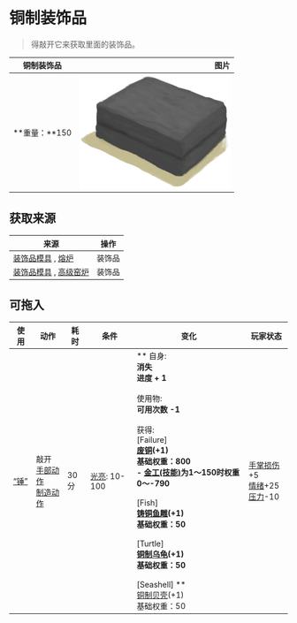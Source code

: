# 铜制装饰品  
> 得敲开它来获取里面的装饰品。  
  
  铜制装饰品  |   图片   
 ----  |  ----:   
 **重量：**150  |  <img decoding="async" src="Sprite/ClayMold.png" href="a.md" style="max-width:300px;max-height:300px;">   
  
## 获取来源  
来源  |  操作  
----  |  ----  
[装饰品模具](MoldCopperDecoration.md) , [熔炉](Forge.md)  |  装饰品  
[装饰品模具](MoldCopperDecoration.md) , [高级窑炉](KilnAdvanced.md)  |  装饰品  
## 可拖入  
使用  |  动作  |  耗时  |  条件  |  变化  |  玩家状态  
----  |  ----  |  ----  |  ----  |  ----  |  ----  
[“锤”](tag_Hammer.md)  |  敲开<br>[手部动作](HandAction.md)<br>[制造动作](CraftAction.md)  |  30分  |  [光亮](Light.md): 10-100  |  ** 自身: **<br>消失<br>进度 + 1<br><br>** 使用物: **<br>可用次数  -1<br><br>** 获得: **<br>** [Failure] **<br>  [废铜](CopperDecoration_Failed.md)(+1)<br>基础权重：800<br>- [金工(技能)](Skill_Metalworking.md)为1～150时权重0～-790<br><br>** [Fish] **<br>  [铸铜鱼雕](CopperDecoration_Fish.md)(+1)<br>基础权重：50<br><br>** [Turtle] **<br>  [铜制乌龟](CopperDecoration_Turtle.md)(+1)<br>基础权重：50<br><br>** [Seashell] **<br>  [铜制贝壳](CopperDecoration_Seashell.md)(+1)<br>基础权重：50<br>  |  [手掌损伤](HandDamage.md)+5<br>[情绪](Morale.md)+25<br>[压力](Stress.md)-10  
